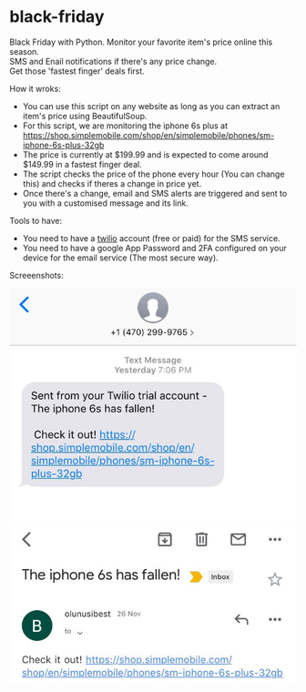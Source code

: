 # black-friday
Black Friday with Python. Monitor your favorite item's price online this season. <br>
SMS and Enail notifications if there's any price change. <br>
Get those 'fastest finger' deals first.


How it wroks:
- You can use this script on any website as long as you can extract an item's price using BeautifulSoup.
- For this script, we are monitoring the iphone 6s plus at https://shop.simplemobile.com/shop/en/simplemobile/phones/sm-iphone-6s-plus-32gb
- The price is currently at $199.99 and is expected to come around $149.99 in a fastest finger deal.
- The script checks the price of the phone every hour (You can change this) and checks if theres a change in price yet.
- Once there's a change, email and SMS alerts are triggered and sent to you with a customised message and its link.


Tools to have:
- You need to have a [twilio](https://www.twilio.com/referral/Q1X0Aa) account (free or paid) for the SMS service.
- You need to have a google App Password and 2FA configured on your device for the email service (The most secure way).

Screeenshots:

<img src='https://github.com/Olunusib/black-friday/blob/master/unnamed%20(1).jpg'>
<img src='https://github.com/Olunusib/black-friday/blob/master/unnamed.jpg'>
